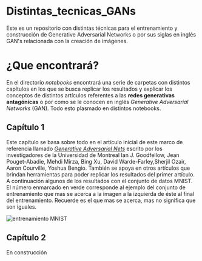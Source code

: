 # Distintas_tecnicas_GANs
Este es un repositorio con distintas técnicas para el entrenamiento y construcción de Generative Adversarial Networks o por sus siglas en inglés GAN's relacionada con la creación de imágenes.

# ¿Que encontrará?
En el directorio *notebooks* encontrará una serie de carpetas con distintos capítulos en los que se busca replicar los resultados y explicar los conceptos de distintos artículos referentes a las **redes generativas antagónicas** o por como se le conocen en inglés *Generative Adversarial Networks* (GAN). Todo esto plasmado en distintos notebooks.

## Capítulo 1
Este capítulo se basa sobre todo en el artículo inicial de este marco de referencia llamado [*Generative Adversarial Nets*](https://arxiv.org/pdf/1406.2661.pdf) escrito por los investigadores de la Universidad de Montreal Ian J. Goodfellow, Jean Pouget-Abadie, Mehdi Mirza, Bing Xu, David Warde-Farley,Sherjil Ozair, Aaron Courville, Yoshua Bengio. También se apoya en otros artículos que brindan herramientas para poder replicar los resultados del primer artículo. A continuación algunos de los resultados con el conjunto de datos MNIST. El número enmarcado en verde corresponde al ejemplo del conjunto de entrenamiento que mas se acerca a la imagen a la izquierda de éste al final del entrenamiento. Recuerde es el que mas se acerca, mas no significa que son iguales.

![entrenamiento MNIST](./notebooks/GAN_capitulo_1/Entrenamiento_GAN_Mnist.gif)

## Capítulo 2
En construcción
   
